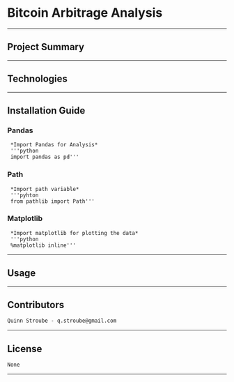 # Bitcoin Arbitrage Analysis
---
## Project Summary

---
## Technologies

---
## Installation Guide
 ### Pandas
     *Import Pandas for Analysis*
     '''python
     import pandas as pd'''
 ### Path    
     *Import path variable*
     '''pyhton
     from pathlib import Path'''
 ### Matplotlib    
     *Import matplotlib for plotting the data*
     '''python
     %matplotlib inline'''
     
---
## Usage
    
---
## Contributors
    Quinn Stroube - q.stroube@gmail.com
---
## License
    None
---